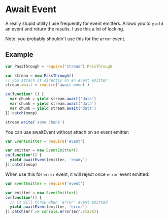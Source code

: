 # Await Event

A really stupid utility I use frequently for event emitters.
Allows you to `yield` an event and return the results.
I use this a lot of locking.

Note: you probably shouldn't use this for the `error` event.

## Example

```js
var PassThrough = require('stream').PassThrough

var stream = new PassThrough()
// you attach it directly on an event emitter
stream.await = require('await-event')

co(function* () {
  var chunk = yield stream.await('data')
  var chunk = yield stream.await('data')
  var chunk = yield stream.await('data')
}).catch(noop)

stream.write('some chunk')
```

You can use awaitEvent without attach on an event emitter:

```js
var EventEmitter = require('event')

var emitter = new EventEmitter()
co(function*() {
  yield awaitEvent(emitter, 'ready')
}).catch(noop)
```

When use this for `error` event, it will reject once `error` event emitted:

```js
var EventEmitter = require('event')

var emitter = new EventEmitter()
co(function*() {
  // it will throw when `error` event emitted
  yield awaitEvent(emitter, 'error')
}).catch(err => console.error(err.stack))
```
